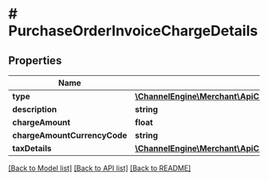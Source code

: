 # # PurchaseOrderInvoiceChargeDetails

## Properties

Name | Type | Description | Notes
------------ | ------------- | ------------- | -------------
**type** | [**\ChannelEngine\Merchant\ApiClient\Model\ModulesChargeDetailsType**](ModulesChargeDetailsType.md) |  | [optional]
**description** | **string** |  | [optional]
**chargeAmount** | **float** |  | [optional]
**chargeAmountCurrencyCode** | **string** |  | [optional]
**taxDetails** | [**\ChannelEngine\Merchant\ApiClient\Model\PurchaseOrderInvoiceTaxDetails**](PurchaseOrderInvoiceTaxDetails.md) |  | [optional]

[[Back to Model list]](../../README.md#models) [[Back to API list]](../../README.md#endpoints) [[Back to README]](../../README.md)

